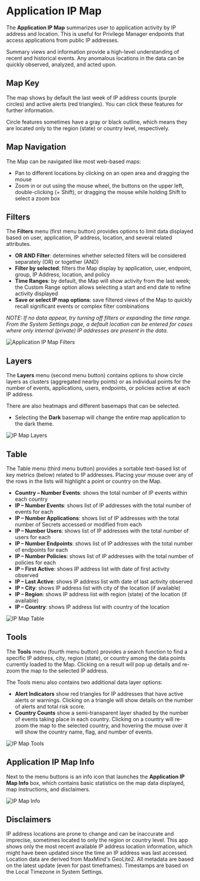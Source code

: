 [title]: # (IP Map)
[tags]: # (privilege manager)
[priority]: # (4540)

# Application IP Map

The **Application IP Map** summarizes user to application activity by IP address and location. This is useful for Privilege Manager endpoints that access applications from public IP addresses.

Summary views and information provide a high-level understanding of recent and historical events. Any anomalous locations in the data can be quickly observed, analyzed, and acted upon.

## Map Key

The map shows by default the last week of IP address counts (purple circles) and active alerts (red triangles). You can click these features for further information.

Circle features sometimes have a gray or black outline, which means they are located only to the region (state) or country level, respectively.

## Map Navigation

The Map can be navigated like most web-based maps:

* Pan to different locations by clicking on an open area and dragging the mouse
* Zoom in or out using the mouse wheel, the buttons on the upper left, double-clicking (+ Shift), or dragging the mouse while holding Shift to select a zoom box

## Filters

The **Filters** menu (first menu button) provides options to limit data displayed based on user, application, IP address, location, and several related attributes.

* **OR AND Filter**: determines whether selected filters will be considered separately (OR) or together (AND)
* **Filter by selected**: filters the Map display by application, user, endpoint, group, IP Address, location, and policy
* **Time Ranges**: by default, the Map will show activity from the last week; the Custom Range option allows selecting a start and end date to refine activity displayed
* **Save or select IP map options**: save filtered views of the Map to quickly recall significant events or complex filter combinations

*NOTE: If no data appear, try turning off filters or expanding the time range. From the System Settings page, a default location can be entered for cases where only internal (private) IP addresses are present in the data.*

![Application IP Map Filters](images/app-ipmap.png "Application IP Map Filters")

## Layers

The **Layers** menu (second menu button) contains options to show circle layers as clusters (aggregated nearby points) or as individual points for the number of events, applications, users, endpoints, or policies active at each IP address.

There are also heatmaps and different basemaps that can be selected.

* Selecting the **Dark** basemap will change the entire map application to the dark theme.

![IP Map Layers](images/app-ipmap-layers.png "IP Map Layers")

## Table

The Table menu (third menu button) provides a sortable text-based list of key metrics (below) related to IP addresses.  Placing your mouse over any of the rows in the lists will highlight a point or country on the Map.

* **Country – Number Events**: shows the total number of IP events within each country
* **IP – Number Events**: shows list of IP addresses with the total number of events for each
* **IP – Number Applications**: shows list of IP addresses with the total number of Secrets accessed or modified from each
* **IP – Number Users**: shows list of IP addresses with the total number of users for each
* **IP – Number Endpoints**: shows list of IP addresses with the total number of endpoints for each
* **IP – Number Policies**: shows list of IP addresses with the total number of policies for each
* **IP – First Active**: shows IP address list with date of first activity observed
* **IP – Last Active**: shows IP address list with date of last activity observed
* **IP – City**: shows IP address list with city of the location (if available)
* **IP – Region**: shows IP address list with region (state) of the location (if available)
* **IP – Country**: shows IP address list with country of the location

![IP Map Table](images/app-ipmap-table.png "IP Map Table")

## Tools

The **Tools** menu (fourth menu button) provides a search function to find a specific IP address, city, region (state), or country among the data points currently loaded to the Map.  Clicking on a result will pop up details and re-zoom the map to the selected IP address.

The Tools menu also contains two additional data layer options:

* **Alert Indicators** show red triangles for IP addresses that have active alerts or warnings. Clicking on a triangle will show details on the number of alerts and total risk score.
* **Country Counts** show a semi-transparent layer shaded by the number of events taking place in each country. Clicking on a country will re-zoom the map to the selected country, and hovering the mouse over it will show the country name, flag, and number of events.

![IP Map Tools](images/app-ipmap-tools.png "IP Map Tools")

## Application IP Map Info

Next to the menu buttons is an info icon that launches the **Application IP Map Info** box, which contains basic statistics on the map data displayed, map instructions, and disclaimers.

![IP Map Info](images/app-ipmap-info.png "IP Map Info")

## Disclaimers

IP address locations are prone to change and can be inaccurate and imprecise, sometimes located to only the region or country level. This app shows only the most recent available IP address location information, which might have been updated since the time an IP address was last accessed. Location data are derived from MaxMind's GeoLite2. All metadata are based on the latest update (even for past timeframes). Timestamps are based on the Local Timezone in System Settings.
